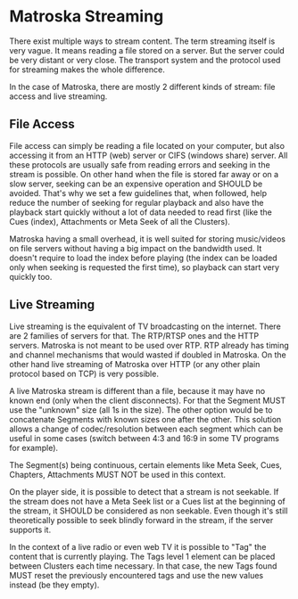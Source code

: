 ---
---

# Matroska Streaming

There exist multiple ways to stream content. The term streaming itself is very vague. It means reading a file stored on a server. But the server could be very distant or very close. The transport system and the protocol used for streaming makes the whole difference.

In the case of Matroska, there are mostly 2 different kinds of stream: file access and live streaming.

## File Access

File access can simply be reading a file located on your computer, but also accessing it from an HTTP (web) server or CIFS (windows share) server. All these protocols are usually safe from reading errors and seeking in the stream is possible. On other hand when the file is stored far away or on a slow server, seeking can be an expensive operation and SHOULD be avoided. That's why we set a few guidelines that, when followed, help reduce the number of seeking for regular playback and also have the playback start quickly without a lot of data needed to read first (like the Cues (index), Attachments or Meta Seek of all the Clusters).

Matroska having a small overhead, it is well suited for storing music/videos on file servers without having a big impact on the bandwidth used. It doesn't require to load the index before playing (the index can be loaded only when seeking is requested the first time), so playback can start very quickly too.

## Live Streaming

Live streaming is the equivalent of TV broadcasting on the internet. There are 2 families of servers for that. The RTP/RTSP ones and the HTTP servers. Matroska is not meant to be used over RTP. RTP already has timing and channel mechanisms that would wasted if doubled in Matroska. On the other hand live streaming of Matroska over HTTP (or any other plain protocol based on TCP) is very possible.

A live Matroska stream is different than a file, because it may have no known end (only when the client disconnects). For that the Segment MUST use the "unknown" size (all 1s in the size). The other option would be to concatenate Segments with known sizes one after the other. This solution allows a change of codec/resolution between each segment which can be useful in some cases (switch between 4:3 and 16:9 in some TV programs for example).

The Segment(s) being continuous, certain elements like Meta Seek, Cues, Chapters, Attachments MUST NOT be used in this context.

On the player side, it is possible to detect that a stream is not seekable. If the stream does not have a Meta Seek list or a Cues list at the beginning of the stream, it SHOULD be considered as non seekable. Even though it's still theoretically possible to seek blindly forward in the stream, if the server supports it.

In the context of a live radio or even web TV it is possible to "Tag" the content that is currently playing. The Tags level 1 element can be placed between Clusters each time necessary. In that case, the new Tags found MUST reset the previously encountered tags and use the new values instead (be they empty).
